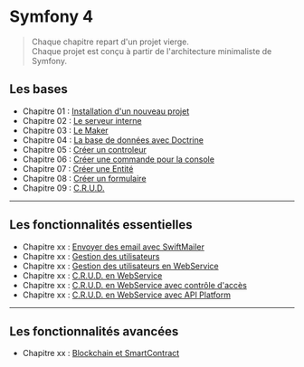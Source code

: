 # Symfony 4

> Chaque chapitre repart d'un projet vierge.  
> Chaque projet est conçu à partir de l'architecture minimaliste de Symfony.

## Les bases

- Chapitre 01 : [Installation d'un nouveau projet](https://github.com/OSW3-Campus/Symfony4-tutorials/tree/chapter-01)
- Chapitre 02 : [Le serveur interne](https://github.com/OSW3-Campus/Symfony4-tutorials/tree/chapter-02)
- Chapitre 03 : [Le Maker](https://github.com/OSW3-Campus/Symfony4-tutorials/tree/chapter-03)
- Chapitre 04 : [La base de données avec Doctrine](https://github.com/OSW3-Campus/Symfony4-tutorials/tree/chapter-04)
- Chapitre 05 : [Créer un controleur](https://github.com/OSW3-Campus/Symfony4-tutorials/tree/chapter-05)
- Chapitre 06 : [Créer une commande pour la console](https://github.com/OSW3-Campus/Symfony4-tutorials/tree/chapter-06)
- Chapitre 07 : [Créer une Entité](https://github.com/OSW3-Campus/Symfony4-tutorials/tree/chapter-07)
- Chapitre 08 : [Créer un formulaire](https://github.com/OSW3-Campus/Symfony4-tutorials/tree/chapter-08)
- Chapitre 09 : [C.R.U.D.](https://github.com/OSW3-Campus/Symfony4-tutorials/tree/chapter-09)


---

## Les fonctionnalités essentielles

- Chapitre xx : [Envoyer des email avec SwiftMailer](https://github.com/OSW3-Campus/Symfony4-tutorials/tree/swiftmailer)
- Chapitre xx : [Gestion des utilisateurs](https://github.com/OSW3-Campus/Symfony4-tutorials/tree/user)
- Chapitre xx : [Gestion des utilisateurs en WebService](https://github.com/OSW3-Campus/Symfony4-tutorials/tree/user-webservice)
- Chapitre xx : [C.R.U.D. en WebService](https://github.com/OSW3-Campus/Symfony4-tutorials/tree/crud-webservice)
- Chapitre xx : [C.R.U.D. en WebService avec contrôle d'accès](https://github.com/OSW3-Campus/Symfony4-tutorials/tree/crub-webservice-access-control)
- Chapitre xx : [C.R.U.D. en WebService avec API Platform](https://github.com/OSW3-Campus/Symfony4-tutorials/tree/api-platform)


---

## Les fonctionnalités avancées

<!-- https://blog.webnet.fr/interaction-blockchain-privee-php-symfony-web3/ -->
- Chapitre xx : [Blockchain et SmartContract](https://github.com/OSW3-Campus/Symfony4-tutorials/tree/blockchain)